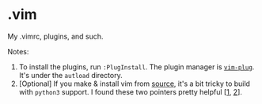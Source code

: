 # .vim
My .vimrc, plugins, and such.

Notes:
1. To install the plugins, run `:PlugInstall`. The plugin manager is [`vim-plug`](https://github.com/junegunn/vim-plug). It's under the `autload` directory.
2. [Optional] If you make & install vim from [source](vim.org/git.php), it's a bit tricky to build with `python3` support. I found these two pointers pretty helpful [[1](https://allanchain.github.io/blog/post/compile-vim-python3/), [2](https://gist.github.com/lv10/487732f22513196f9f91c1e7119b5911)].


